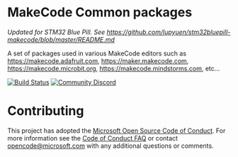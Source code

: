 # MakeCode Common packages

_Updated for STM32 Blue Pill. See https://github.com/lupyuen/stm32bluepill-makecode/blob/master/README.md_

A set of packages used in various MakeCode editors such as https://makecode.adafruit.com, https://maker.makecode.com, https://makecode.microbit.org, https://makecode.mindstorms.com, etc...

[![Build Status](https://travis-ci.org/Microsoft/pxt-common-packages.svg?branch=master)](https://travis-ci.org/Microsoft/pxt-common-packages)
[![Community Discord](https://img.shields.io/discord/448979533891371018.svg)](https://aka.ms/makecodecommunity)


# Contributing

This project has adopted the [Microsoft Open Source Code of Conduct](https://opensource.microsoft.com/codeofconduct/). For more information see the [Code of Conduct FAQ](https://opensource.microsoft.com/codeofconduct/faq/) or contact [opencode@microsoft.com](mailto:opencode@microsoft.com) with any additional questions or comments.
